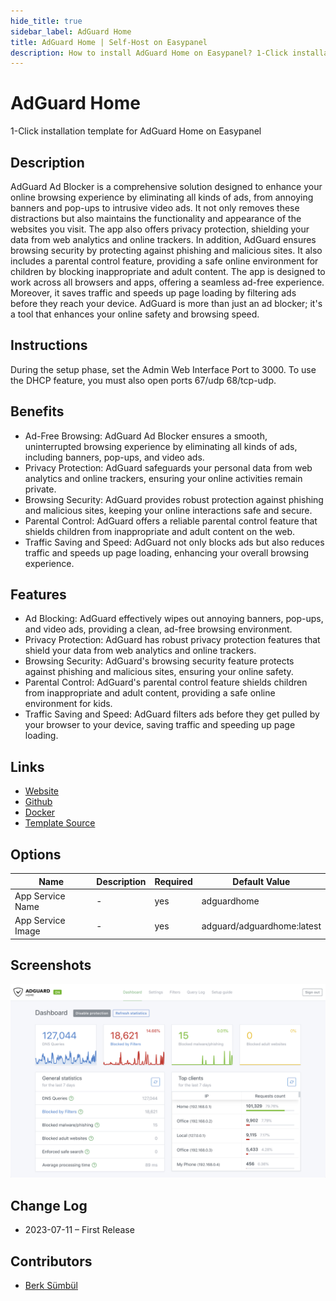 ```yaml
---
hide_title: true
sidebar_label: AdGuard Home
title: AdGuard Home | Self-Host on Easypanel
description: How to install AdGuard Home on Easypanel? 1-Click installation template for AdGuard Home on Easypanel
---
```


<!-- generated -->

# AdGuard Home

1-Click installation template for AdGuard Home on Easypanel

## Description

AdGuard Ad Blocker is a comprehensive solution designed to enhance your online browsing experience by eliminating all kinds of ads, from annoying banners and pop-ups to intrusive video ads. It not only removes these distractions but also maintains the functionality and appearance of the websites you visit. The app also offers privacy protection, shielding your data from web analytics and online trackers. In addition, AdGuard ensures browsing security by protecting against phishing and malicious sites. It also includes a parental control feature, providing a safe online environment for children by blocking inappropriate and adult content. The app is designed to work across all browsers and apps, offering a seamless ad-free experience. Moreover, it saves traffic and speeds up page loading by filtering ads before they reach your device. AdGuard is more than just an ad blocker; it&#39;s a tool that enhances your online safety and browsing speed.

## Instructions

During the setup phase, set the Admin Web Interface Port to 3000. To use the DHCP feature, you must also open ports 67/udp 68/tcp-udp.

## Benefits

- Ad-Free Browsing: AdGuard Ad Blocker ensures a smooth, uninterrupted browsing experience by eliminating all kinds of ads, including banners, pop-ups, and video ads.
- Privacy Protection: AdGuard safeguards your personal data from web analytics and online trackers, ensuring your online activities remain private.
- Browsing Security: AdGuard provides robust protection against phishing and malicious sites, keeping your online interactions safe and secure.
- Parental Control: AdGuard offers a reliable parental control feature that shields children from inappropriate and adult content on the web.
- Traffic Saving and Speed: AdGuard not only blocks ads but also reduces traffic and speeds up page loading, enhancing your overall browsing experience.

## Features

- Ad Blocking: AdGuard effectively wipes out annoying banners, pop-ups, and video ads, providing a clean, ad-free browsing environment.
- Privacy Protection: AdGuard has robust privacy protection features that shield your data from web analytics and online trackers.
- Browsing Security: AdGuard's browsing security feature protects against phishing and malicious sites, ensuring your online safety.
- Parental Control: AdGuard's parental control feature shields children from inappropriate and adult content, providing a safe online environment for kids.
- Traffic Saving and Speed: AdGuard filters ads before they get pulled by your browser to your device, saving traffic and speeding up page loading.

## Links

- [Website](https://adguard.com)
- [Github](https://github.com/AdguardTeam/AdGuardHome)
- [Docker](https://hub.docker.com/r/adguard/adguardhome)
- [Template Source](https://github.com/easypanel-io/templates/tree/main/templates/adguardhome)

## Options

Name | Description | Required | Default Value
-|-|-|-
App Service Name | - | yes | adguardhome
App Service Image | - | yes | adguard/adguardhome:latest

## Screenshots

![AdGuard Home Screenshot](./assets/screenshot.png)

## Change Log

- 2023-07-11 – First Release

## Contributors

- [Berk Sümbül](https://berksmbl.com)
